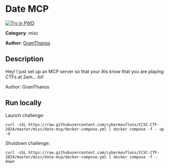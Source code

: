 # Date MCP

[![Try in PWD](https://raw.githubusercontent.com/play-with-docker/stacks/master/assets/images/button.png)](https://labs.play-with-docker.com/?stack=https://raw.githubusercontent.com/cybermouflons/CCSC-CTF-2024/master/misc/date-mcp/docker-compose.yml)


**Category**: misc

**Author**: [GramThanos](https://github.com/GramThanos)

## Description

Hey! I just set up an MCP server so that your AIs know that you are playing CTFs at 2am... lol!


Author: GramThanos


## Run locally

Launch challenge:
```
curl -sSL https://raw.githubusercontent.com/cybermouflons/CCSC-CTF-2024/master/misc/date-mcp/docker-compose.yml | docker compose -f - up -d
```

Shutdown challenge:
```
curl -sSL https://raw.githubusercontent.com/cybermouflons/CCSC-CTF-2024/master/misc/date-mcp/docker-compose.yml | docker compose -f - down
```
